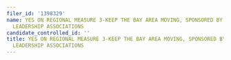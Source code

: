 ```yaml
---
filer_id: '1398329'
name: YES ON REGIONAL MEASURE 3-KEEP THE BAY AREA MOVING, SPONSORED BY BAY AREA CIVIC
  LEADERSHIP ASSOCIATIONS
candidate_controlled_id: ''
title: YES ON REGIONAL MEASURE 3-KEEP THE BAY AREA MOVING, SPONSORED BY BAY AREA CIVIC
  LEADERSHIP ASSOCIATIONS
---
```


